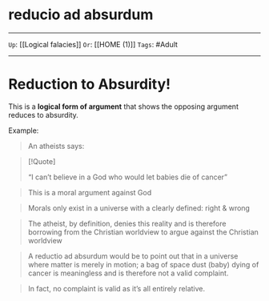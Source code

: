 # reducio ad absurdum

---

`Up`: [[Logical falacies]] `Or`: [[HOME (1)]] `Tags`: #Adult

---

# Reduction to Absurdity!

This is a **logical form of argument** that shows the opposing argument reduces to absurdity.

Example:

> An atheists says:
> 

> [!Quote]
> 
> 
> “I can’t believe in a God who would let babies die of cancer”
> 

> This is a moral argument against God
> 

> Morals only exist in a universe with a clearly defined: right & wrong
> 

> The atheist, by definition, denies this reality and is therefore borrowing from the Christian worldview to argue against the Christian worldview
> 

> A reductio ad absurdum would be to point out that in a universe where matter is merely in motion; a bag of space dust (baby) dying of cancer is meaningless and is therefore not a valid complaint.
> 

> In fact, no complaint is valid as it’s all entirely relative.
>
